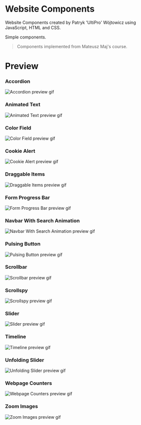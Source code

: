 # Website Components
Website Components created by Patryk 'UltiPro' Wójtowicz using JavaScript, HTML and CSS.

Simple components.

> Components implemented from Mateusz Maj's course.

# Preview

### Accordion

![Accordion preview gif](screenshots/Accordion.gif)

### Animated Text

![Animated Text preview gif](screenshots/Animated-Text.gif)

### Color Field

![Color Field preview gif](screenshots/Color-Field.gif)

### Cookie Alert

![Cookie Alert preview gif](screenshots/Cookie-Alert.gif)

### Draggable Items

![Draggable Items preview gif](screenshots/Draggable-Items.gif)

### Form Progress Bar

![Form Progress Bar preview gif](screenshots/Form-Progress-Bar.gif)

### Navbar With Search Animation

![Navbar With Search Animation preview gif](screenshots/Navbar-With-Search-Animation.gif)

### Pulsing Button

![Pulsing Button preview gif](screenshots/Pulsing-Button.gif)

### Scrollbar

![Scrollbar preview gif](screenshots/Scrollbar.gif)

### Scrollspy

![Scrollspy preview gif](screenshots/Scrollspy.gif)

### Slider

![Slider preview gif](screenshots/Slider.gif)

### Timeline

![Timeline preview gif](screenshots/Timeline.png)

### Unfolding Slider

![Unfolding Slider preview gif](screenshots/Unfolding-Slider.gif)

### Webpage Counters

![Webpage Counters preview gif](screenshots/Webpage-Counters.gif)

### Zoom Images

![Zoom Images preview gif](screenshots/Zoom-Images.gif)

